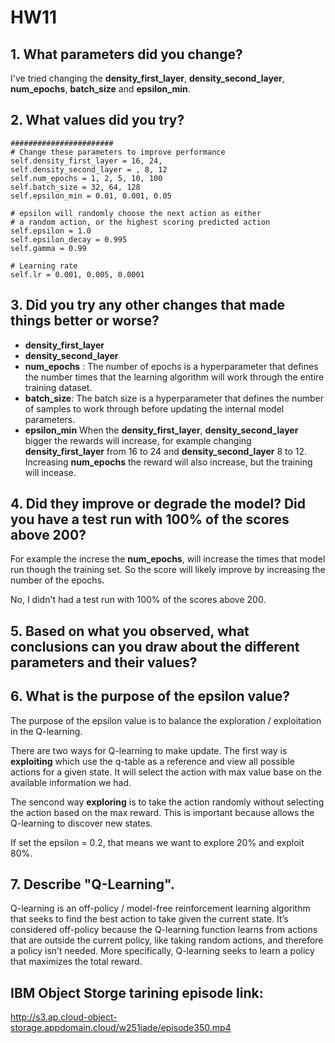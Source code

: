 # HW11

## 1. What parameters did you change?
I've tried changing the **density_first_layer**,  **density_second_layer**, **num_epochs**, **batch_size** and **epsilon_min**.
## 2. What values did you try?
```
#######################
# Change these parameters to improve performance       
self.density_first_layer = 16, 24, 
self.density_second_layer = , 8, 12
self.num_epochs = 1, 2, 5, 10, 100
self.batch_size = 32, 64, 128
self.epsilon_min = 0.01, 0.001, 0.05

# epsilon will randomly choose the next action as either
# a random action, or the highest scoring predicted action
self.epsilon = 1.0
self.epsilon_decay = 0.995
self.gamma = 0.99

# Learning rate
self.lr = 0.001, 0.005, 0.0001
```
## 3. Did you try any other changes that made things better or worse?
- **density_first_layer**
- **density_second_layer**
- **num_epochs** : The number of epochs is a hyperparameter that defines the number times that the learning algorithm will work through the entire training dataset.
- **batch_size**: The batch size is a hyperparameter that defines the number of samples to work through before updating the internal model parameters.
- **epsilon_min**
When the **density_first_layer**,  **density_second_layer** bigger the rewards will increase, for example changing **density_first_layer** from 16 to 24 and **density_second_layer** 8 to 12. Increasing **num_epochs** the reward will also increase, but the training will incease.

## 4. Did they improve or degrade the model? Did you have a test run with 100% of the scores above 200?

For example the increse the **num_epochs**, will increase the times that model run though the training set. So the score will likely improve by increasing the number of the epochs.

No, I didn't had a test run with 100% of the scores above 200.

## 5. Based on what you observed, what conclusions can you draw about the different parameters and their values?

## 6. What is the purpose of the epsilon value?
The purpose of the epsilon value is to balance the exploration / exploitation in the Q-learning.

There are two ways for Q-learning to make update. The first way is **exploiting** which use the q-table as a reference and view all possible actions for a given state. It will select the action with max value base on the available information we had.

The sencond way **exploring**  is to take the action randomly without selecting the action based on the max reward. This is important because allows the Q-learning to discover new states.

If set the epsilon = 0.2, that means we want to explore 20% and exploit 80%.

## 7. Describe "Q-Learning".
Q-learning is an off-policy / model-free reinforcement learning algorithm that seeks to find the best action to take given the current state. It’s considered off-policy because the Q-learning function learns from actions that are outside the current policy, like taking random actions, and therefore a policy isn’t needed. More specifically, Q-learning seeks to learn a policy that maximizes the total reward.

## IBM Object Storge tarining episode link:
http://s3.ap.cloud-object-storage.appdomain.cloud/w251jade/episode350.mp4
